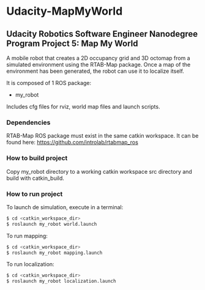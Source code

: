 # Udacity-MapMyWorld
## Udacity Robotics Software Engineer Nanodegree Program Project 5: Map My World

A mobile robot that creates a 2D occupancy grid and 3D octomap from a simulated environment using the RTAB-Map package.
Once a map of the environment has been generated, the robot can use it to localize itself.


It is composed of 1 ROS package:
* my_robot

Includes cfg files for rviz, world map files and launch scripts.


### Dependencies

RTAB-Map ROS package must exist in the same catkin workspace.
It can be found here: https://github.com/introlab/rtabmap_ros


### How to build project

Copy my_robot directory to a working catkin workspace src directory and build with catkin_build.


### How to run project

To launch de simulation, execute in a terminal:
```bash
$ cd <catkin_workspace_dir>
$ roslaunch my_robot world.launch
```

To run mapping:
```bash
$ cd <catkin_workspace_dir>
$ roslaunch my_robot mapping.launch
```

To run localization:
```bash
$ cd <catkin_workspace_dir>
$ roslaunch my_robot localization.launch
```
